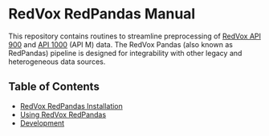 # RedVox RedPandas Manual

This repository contains routines to streamline preprocessing of [RedVox API 900](https://bitbucket.org/redvoxhi/redvox-protobuf-api/src/master/) 
and [API 1000](https://github.com/RedVoxInc/redvox-api-1000) (API M) data.
The RedVox Pandas (also known as RedPandas) pipeline is designed for integrability with other legacy and heterogeneous data 
sources.


## Table of Contents

<!-- toc -->

- [RedVox RedPandas Installation](https://github.com/RedVoxInc/redpandas/blob/master/docs/installation.md)  
- [Using RedVox RedPandas](https://github.com/RedVoxInc/redpandas/blob/master/docs/using_redpandas.md)
- [Development](https://github.com/RedVoxInc/redpandas/blob/master/docs/development.md)
   
<!-- tocstop -->


